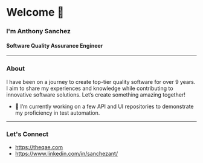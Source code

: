# Welcome 👋 
### I'm Anthony Sanchez
#### Software Quality Assurance Engineer
***
### About
I have been on a journey to create top-tier quality software for over 9 years. I aim to share my experiences and knowledge while contributing to innovative software solutions. Let’s create something amazing together!

- 🔭 I’m currently working on a few API and UI repositories to demonstrate my proficiency in test automation.
***
### Let's Connect
- https://theqae.com <br>
- https://www.linkedin.com/in/sanchezant/
<!--
**theqae/theqae** is a ✨ _special_ ✨ repository because its `README.md` (this file) appears on your GitHub profile.

Here are some ideas to get you started:

- 🔭 I’m currently working on ...
- 🌱 I’m currently learning ...
- 👯 I’m looking to collaborate on ...
- 🤔 I’m looking for help with ...
- 💬 Ask me about ...
- 📫 How to reach me: ...
- 😄 Pronouns: ...
- ⚡ Fun fact: ...
-->
